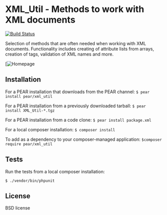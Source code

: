# XML_Util - Methods to work with XML documents

[![Build Status](https://travis-ci.org/pear/XML_Util.svg?branch=master)](https://travis-ci.org/pear/XML_Util)
    

Selection of methods that are often needed when working with XML documents.
Functionality includes creating of attribute lists from arrays,
creation of tags, validation of XML names and more.

[![Homepage](http://pear.php.net/package/XML_Util/)


## Installation
For a PEAR installation that downloads from the PEAR channel:
`$ pear install pear/xml_util`

For a PEAR installation from a previously downloaded tarball:
`$ pear install XML_Util-*.tgz`

For a PEAR installation from a code clone:
`$ pear install package.xml`

For a local composer installation:
`$ composer install`

To add as a dependency to your composer-managed application:
`$composer require pear/xml_util`


## Tests
Run  the tests from a local composer installation:

`$ ./vendor/bin/phpunit`


## License
BSD license
